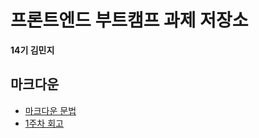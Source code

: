 # 프론트엔드 부트캠프 과제 저장소

**14기 김민지**

## 마크다운

- [마크다운 문법](./src/md/markdown.md)
- [1주차 회고](./src/md/week1-retrospect.md)
